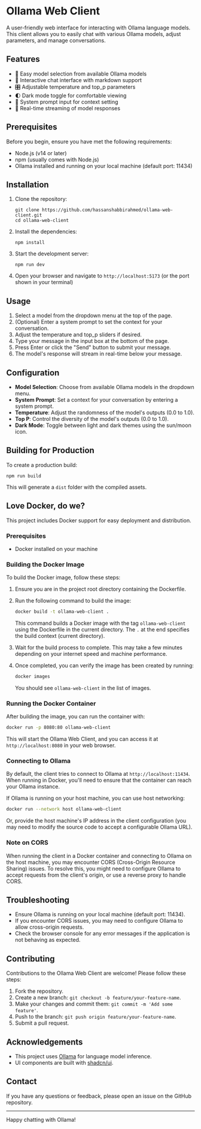 # Ollama Web Client

A user-friendly web interface for interacting with Ollama language models. This client allows you to easily chat with various Ollama models, adjust parameters, and manage conversations.

## Features

- 🚀 Easy model selection from available Ollama models
- 💬 Interactive chat interface with markdown support
- 🎛️ Adjustable temperature and top_p parameters
- 🌓 Dark mode toggle for comfortable viewing
- 📝 System prompt input for context setting
- 🔄 Real-time streaming of model responses

## Prerequisites

Before you begin, ensure you have met the following requirements:

- Node.js (v14 or later)
- npm (usually comes with Node.js)
- Ollama installed and running on your local machine (default port: 11434)

## Installation

1. Clone the repository:
   ```
   git clone https://github.com/hassanshabbirahmed/ollama-web-client.git
   cd ollama-web-client
   ```

2. Install the dependencies:
   ```
   npm install
   ```

3. Start the development server:
   ```
   npm run dev
   ```

4. Open your browser and navigate to `http://localhost:5173` (or the port shown in your terminal)

## Usage

1. Select a model from the dropdown menu at the top of the page.
2. (Optional) Enter a system prompt to set the context for your conversation.
3. Adjust the temperature and top_p sliders if desired.
4. Type your message in the input box at the bottom of the page.
5. Press Enter or click the "Send" button to submit your message.
6. The model's response will stream in real-time below your message.

## Configuration

- **Model Selection**: Choose from available Ollama models in the dropdown menu.
- **System Prompt**: Set a context for your conversation by entering a system prompt.
- **Temperature**: Adjust the randomness of the model's outputs (0.0 to 1.0).
- **Top P**: Control the diversity of the model's outputs (0.0 to 1.0).
- **Dark Mode**: Toggle between light and dark themes using the sun/moon icon.

## Building for Production

To create a production build:

```
npm run build
```

This will generate a `dist` folder with the compiled assets.

## Love Docker, do we?

This project includes Docker support for easy deployment and distribution.

### Prerequisites

- Docker installed on your machine

### Building the Docker Image

To build the Docker image, follow these steps:

1. Ensure you are in the project root directory containing the Dockerfile.

2. Run the following command to build the image:

   ```bash
   docker build -t ollama-web-client .
   ```

   This command builds a Docker image with the tag `ollama-web-client` using the Dockerfile in the current directory. The `.` at the end specifies the build context (current directory).

3. Wait for the build process to complete. This may take a few minutes depending on your internet speed and machine performance.

4. Once completed, you can verify the image has been created by running:

   ```bash
   docker images
   ```

   You should see `ollama-web-client` in the list of images.

### Running the Docker Container

After building the image, you can run the container with:

```bash
docker run -p 8080:80 ollama-web-client
```

This will start the Ollama Web Client, and you can access it at `http://localhost:8080` in your web browser.

### Connecting to Ollama

By default, the client tries to connect to Ollama at `http://localhost:11434`. When running in Docker, you'll need to ensure that the container can reach your Ollama instance.

If Ollama is running on your host machine, you can use host networking:

```bash
docker run --network host ollama-web-client
```

Or, provide the host machine's IP address in the client configuration (you may need to modify the source code to accept a configurable Ollama URL).

### Note on CORS

When running the client in a Docker container and connecting to Ollama on the host machine, you may encounter CORS (Cross-Origin Resource Sharing) issues. To resolve this, you might need to configure Ollama to accept requests from the client's origin, or use a reverse proxy to handle CORS.

## Troubleshooting

- Ensure Ollama is running on your local machine (default port: 11434).
- If you encounter CORS issues, you may need to configure Ollama to allow cross-origin requests.
- Check the browser console for any error messages if the application is not behaving as expected.

## Contributing

Contributions to the Ollama Web Client are welcome! Please follow these steps:

1. Fork the repository.
2. Create a new branch: `git checkout -b feature/your-feature-name`.
3. Make your changes and commit them: `git commit -m 'Add some feature'`.
4. Push to the branch: `git push origin feature/your-feature-name`.
5. Submit a pull request.

## Acknowledgements

- This project uses [Ollama](https://ollama.ai/) for language model inference.
- UI components are built with [shadcn/ui](https://ui.shadcn.com/).

## Contact

If you have any questions or feedback, please open an issue on the GitHub repository.

---

Happy chatting with Ollama!
